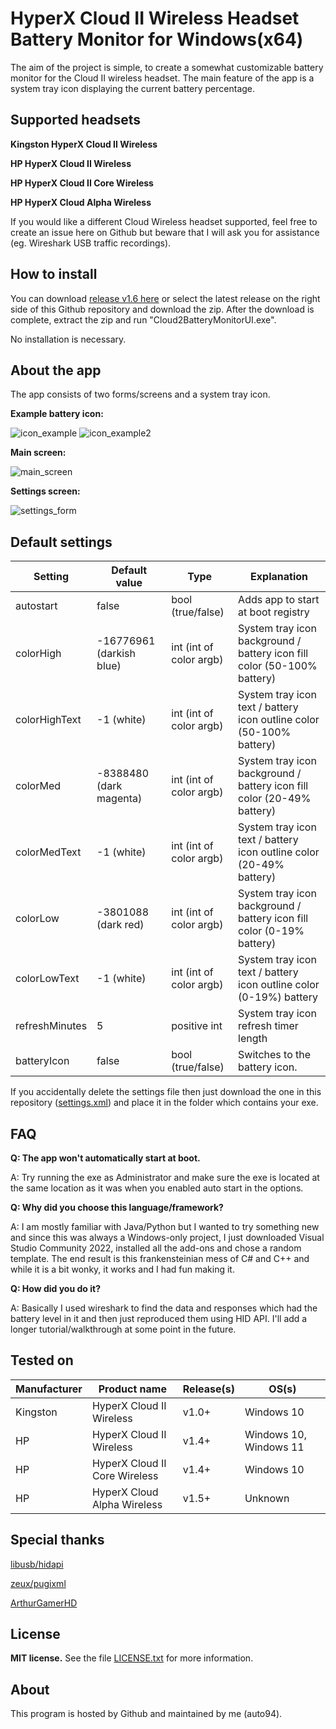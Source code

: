 
# HyperX Cloud II Wireless Headset Battery Monitor for Windows(x64)

The aim of the project is simple, to create a somewhat customizable battery monitor for the Cloud II wireless headset. The main feature of the app is a system tray icon displaying the current battery percentage.

## Supported headsets

**Kingston HyperX Cloud II Wireless**

**HP HyperX Cloud II Wireless**

**HP HyperX Cloud II Core Wireless**

**HP HyperX Cloud Alpha Wireless**

If you would like a different Cloud Wireless headset supported, feel free to create an issue here on Github but beware that I will ask you for assistance (eg. Wireshark USB traffic recordings).

## How to install

You can download [release v1.6 here](https://github.com/auto94/HyperX-Cloud-2-Battery-Monitor/releases/download/Release_v1.6/Cloud2BatteryMonitor_v1.6a.zip) or select the latest release on the right side of this Github repository and download the zip. After the download is complete, extract the zip and run "Cloud2BatteryMonitorUI.exe". 

No installation is necessary.

## About the app

The app consists of two forms/screens and a system tray icon.

**Example battery icon:**

![icon_example](https://github.com/auto94/Cloud2-Battery-Monitor/assets/36648280/9ee9dc07-c16e-4f36-9f9f-457e2af8634f)
![icon_example2](https://github.com/user-attachments/assets/ad198f64-6681-44b4-a9b5-f3e02134faa0)

**Main screen:**

![main_screen](https://github.com/auto94/Cloud2-Battery-Monitor/assets/36648280/3546df9f-008a-416b-8d59-2f7526bdea86)


**Settings screen:**

![settings_form](https://github.com/user-attachments/assets/79c7fe4a-3f13-40a4-b3b4-776aef14fe8f)


## Default settings

|Setting| Default value | Type| Explanation|
|--|--|--|--|
| autostart | false | bool (true/false) | Adds app to start at boot registry
| colorHigh| -16776961 (darkish blue)| int (int of color argb) | System tray icon background / battery icon fill color (50-100% battery)
| colorHighText| -1 (white)| int (int of color argb) | System tray icon text / battery icon outline color (50-100% battery)
| colorMed| -8388480 (dark magenta)| int (int of color argb) | System tray icon background / battery icon fill color (20-49% battery)
| colorMedText| -1 (white)| int (int of color argb) | System tray icon text / battery icon outline color (20-49% battery)
| colorLow| -3801088 (dark red)| int (int of color argb) | System tray icon background / battery icon fill color (0-19% battery)
| colorLowText| -1 (white)| int (int of color argb) | System tray icon text / battery icon outline color (0-19%) battery
| refreshMinutes| 5| positive int | System tray icon refresh timer length
| batteryIcon| false| bool (true/false) | Switches to the battery icon.

If you accidentally delete the settings file then just download the one in this repository ([settings.xml](Cloud2BatteryMonitorUI/settings.xml)) and place it in the folder which contains your exe.

## FAQ

**Q: The app won't automatically start at boot.**

A: Try running the exe as Administrator and make sure the exe is located at the same location as it was when you enabled auto start in the options.

**Q: Why did you choose this language/framework?**

A: I am mostly familiar with Java/Python but I wanted to try something new and since this was always a Windows-only project, I just downloaded Visual Studio Community 2022, installed all the add-ons and chose a random template. 
The end result is this frankensteinian mess of C# and C++ and while it is a bit wonky, it works and I had fun making it. 

**Q: How did you do it?**

A: Basically I used wireshark to find the data and responses which had the battery level in it and then just reproduced them using HID API. I'll add a longer tutorial/walkthrough at some point in the future.

## Tested on
|Manufacturer| Product name | Release(s)| OS(s)|
|--|--|--|--|
| Kingston | HyperX Cloud II Wireless| v1.0+ | Windows 10
| HP | HyperX Cloud II Wireless | v1.4+ | Windows 10, Windows 11
| HP | HyperX Cloud II Core Wireless | v1.4+ | Windows 10
| HP | HyperX Cloud Alpha Wireless | v1.5+ | Unknown


## Special thanks

[libusb/hidapi](https://github.com/libusb/hidapi)

[zeux/pugixml](https://github.com/zeux/pugixml)

[ArthurGamerHD](https://github.com/ArthurGamerHD)

## License

**MIT license.**
See the file [LICENSE.txt](LICENSE.txt) for more information.

## About

This program is hosted by Github and maintained by me (auto94).
